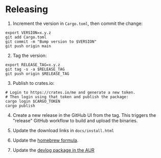 # Releasing

1. Increment the version in `Cargo.toml`, then commit the change:
```
export VERSION=x.y.z
git add Cargo.toml
git commit -m "Bump version to $VERSION"
git push origin main
```

2. Tag the version:

```
export RELEASE_TAG=x.y.z
git tag -s -a $RELEASE_TAG
git push origin $RELEASE_TAG
```

3. Publish to crates.io:

```
# Login to https://crates.io/me and generate a new token.
# Then login using that token and publish the package:
cargo login $CARGO_TOKEN
cargo publish
```

4. Create a new release in the GitHub UI from the tag.  This triggers the "release" GitHub workflow to build and upload the binaries.

5. Update the download links in `docs/install.html`

6. Update the [homebrew formula](https://github.com/wedaly/homebrew-devlog).

7. Update the [devlog package in the AUR](https://aur.archlinux.org/packages/devlog/)
